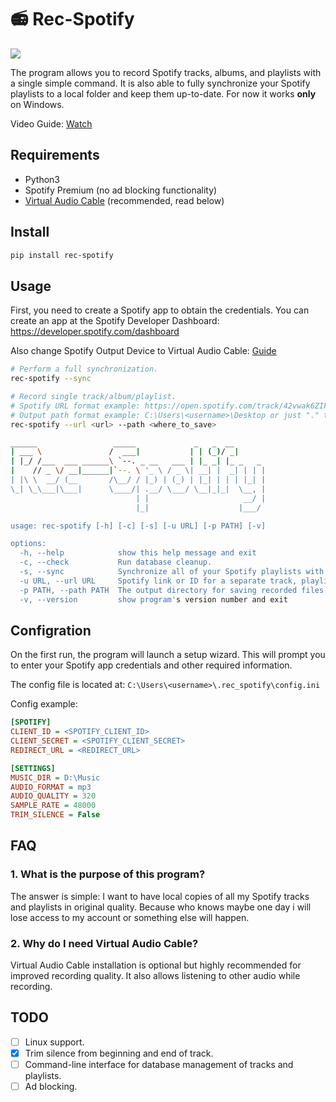 # 📻 Rec-Spotify

![](etc/screen.png)

The program allows you to record Spotify tracks, albums, and playlists with a single simple command. It is also able to fully synchronize your Spotify playlists to a local folder and keep them up-to-date. For now it works **only** on Windows.

Video Guide: [Watch](https://mega.nz/file/nV8XlKzT#yJhTn7TrQR_6TH3J-26-W2hBHL4W_auAAR0nkzwDsgs)

## Requirements

- Python3
- Spotify Premium (no ad blocking functionality)
- [Virtual Audio Cable](https://vb-audio.com/Cable) (recommended, read below)

## Install

```sh
pip install rec-spotify
```

## Usage

First, you need to create a Spotify app to obtain the credentials. You can create an app at the Spotify Developer Dashboard: https://developer.spotify.com/dashboard

Also change Spotify Output Device to Virtual Audio Cable: [Guide](https://youtu.be/EH-VzIpX7e0?t=86)

```sh
# Perform a full synchronization.
rec-spotify --sync

# Record single track/album/playlist.
# Spotify URL format example: https://open.spotify.com/track/42vwak6ZIFMscDhzz3S52f
# Output path format example: C:\Users\<username>\Desktop or just "." to save in current directory
rec-spotify --url <url> --path <where_to_save>

______                 _____             _   _  __       
| ___ \               /  ___|           | | (_)/ _|      
| |_/ /___  ___ ______\ `--. _ __   ___ | |_ _| |_ _   _ 
|    // _ \/ __|______|`--. \ '_ \ / _ \| __| |  _| | | |
| |\ \  __/ (__       /\__/ / |_) | (_) | |_| | | | |_| |
\_| \_\___|\___|      \____/| .__/ \___/ \__|_|_|  \__, |
                            | |                     __/ |
                            |_|                    |___/ 

usage: rec-spotify [-h] [-c] [-s] [-u URL] [-p PATH] [-v]

options:
  -h, --help            show this help message and exit
  -c, --check           Run database cleanup.
  -s, --sync            Synchronize all of your Spotify playlists with local music library.
  -u URL, --url URL     Spotify link or ID for a separate track, playlist, or album.
  -p PATH, --path PATH  The output directory for saving recorded files
  -v, --version         show program's version number and exit
```

## Configration

On the first run, the program will launch a setup wizard. This will prompt you to enter your Spotify app credentials and other required information.

The config file is located at: ```C:\Users\<username>\.rec_spotify\config.ini```

Config example:

```ini
[SPOTIFY]
CLIENT_ID = <SPOTIFY_CLIENT_ID>
CLIENT_SECRET = <SPOTIFY_CLIENT_SECRET>
REDIRECT_URL = <REDIRECT_URL>

[SETTINGS]
MUSIC_DIR = D:\Music
AUDIO_FORMAT = mp3
AUDIO_QUALITY = 320
SAMPLE_RATE = 48000
TRIM_SILENCE = False
```

## FAQ

### 1. What is the purpose of this program?

The answer is simple: I want to have local copies of all my Spotify tracks and playlists in original quality. Because who knows maybe one day i will lose access to my account or something else will happen.

### 2. Why do I need Virtual Audio Cable?

Virtual Audio Cable installation is optional but highly recommended for improved recording quality. It also allows listening to other audio while recording.


## TODO

- [ ] Linux support.
- [x] Trim silence from beginning and end of track.
- [ ] Command-line interface for database management of tracks and playlists.
- [ ] Ad blocking.
